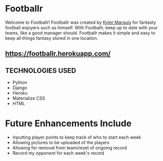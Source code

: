 # Footballr

Welcome to Footballr! Footballr was created by [Kyler Marquis](https://www.linkedin.com/in/kylermarquis/) for fantasty football enjoyers such as himself.
With Footballr, keep up to date with your teams, like a good manager should. Footballr makes it simple and easy to keep all things fantasy stored in one location.
## https://footballr.herokuapp.com/

## TECHNOLOGIES USED

- Python
- Django 
- Heroku
- Materialize CSS
- HTML

# Future Enhancements Include
- Inputting player points to keep track of who to start each week
- Allowing pictures to be uploaded of the players
- Allowing for removal from team/reset of ongoing record
- Record my opponent for each week's record

